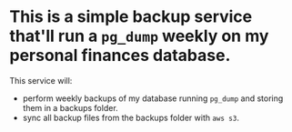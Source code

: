 # This is a simple backup service that'll run a `pg_dump` weekly on my personal finances database.

This service will:

- perform weekly backups of my database running `pg_dump` and storing them in a backups folder.
- sync all backup files from the backups folder with `aws s3`.
